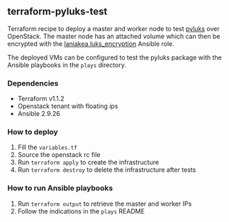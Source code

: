 ## terraform-pyluks-test
Terraform recipe to deploy a master and worker node to test [pyluks](https://github.com/Laniakea-elixir-it/pyluks) over OpenStack. The master node has an attached volume which can then be encrypted with the [laniakea.luks_encryption](https://github.com/Laniakea-elixir-it/ansible-role-luks-encryption) Ansible role.

The deployed VMs can be configured to test the pyluks package with the Ansible playbooks in the `plays` directory.

### Dependencies
- Terraform v1.1.2
- Openstack tenant with floating ips
- Ansible 2.9.26

### How to deploy
1. Fill the `variables.tf`  
2. Source the openstack rc file
3. Run `terraform apply` to create the infrastructure
4. Run `terraform destroy` to delete the infrastructure after tests

### How to run Ansible playbooks
1. Run `terraform output` to retrieve the master and worker IPs
2. Follow the indications in the `plays` README
